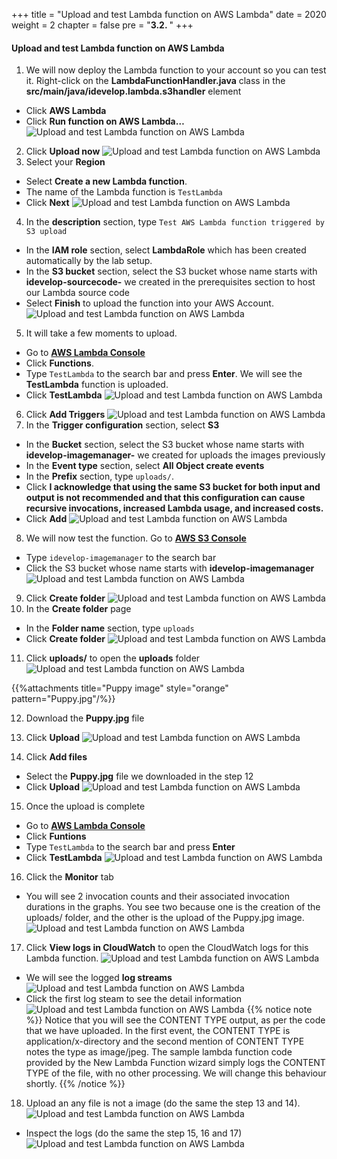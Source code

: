+++
title = "Upload and test Lambda function on AWS Lambda"
date = 2020
weight = 2
chapter = false
pre = "<b>3.2. </b>"
+++
#### Upload and test Lambda function on AWS Lambda

1. We will now deploy the Lambda function to your account so you can test it. Right-click on the **LambdaFunctionHandler.java** class in the **src/main/java/idevelop.lambda.s3handler** element
* Click **AWS Lambda**
* Click **Run function on AWS Lambda…**
![Upload and test Lambda function on AWS Lambda](/images/3-create-serverless-microservices/3.2-update-and-test/update-and-test-001.png?featherlight=false&width=90pc)
2. Click **Upload now**
![Upload and test Lambda function on AWS Lambda](/images/3-create-serverless-microservices/3.2-update-and-test/update-and-test-002.png?featherlight=false&width=90pc)
3. Select your **Region**
* Select **Create a new Lambda function**.
* The name of the Lambda function is ```TestLambda```
* Click **Next**
![Upload and test Lambda function on AWS Lambda](/images/3-create-serverless-microservices/3.2-update-and-test/update-and-test-003.png?featherlight=false&width=90pc)
4. In the **description** section, type ```Test AWS Lambda function triggered by S3 upload```
* In the **IAM role** section, select **LambdaRole** which has been created automatically by the lab setup.
* In the **S3 bucket** section, select the S3 bucket whose name starts with **idevelop-sourcecode-** we created in the prerequisites section to host our Lambda source code
* Select **Finish** to upload the function into your AWS Account. 
![Upload and test Lambda function on AWS Lambda](/images/3-create-serverless-microservices/3.2-update-and-test/update-and-test-004.png?featherlight=false&width=90pc)
5. It will take a few moments to upload. 
* Go to [**AWS Lambda Console**](https://console.aws.amazon.com/lambda) 
* Click **Functions**. 
* Type ```TestLambda``` to the search bar and press **Enter**. We will see the **TestLambda** function is uploaded.
* Click **TestLambda**
![Upload and test Lambda function on AWS Lambda](/images/3-create-serverless-microservices/3.2-update-and-test/update-and-test-005.png?featherlight=false&width=90pc)
6. Click **Add Triggers** 
![Upload and test Lambda function on AWS Lambda](/images/3-create-serverless-microservices/3.2-update-and-test/update-and-test-006.png?featherlight=false&width=90pc)
7. In the **Trigger configuration** section, select **S3**
* In the **Bucket** section, select the S3 bucket whose name starts with **idevelop-imagemanager-** we created for uploads the images previously
* In the **Event type** section, select **All Object create events**
* In the **Prefix** section, type ```uploads/```.
* Click **I acknowledge that using the same S3 bucket for both input and output is not recommended and that this configuration can cause recursive invocations, increased Lambda usage, and increased costs.**
* Click **Add**
![Upload and test Lambda function on AWS Lambda](/images/3-create-serverless-microservices/3.2-update-and-test/update-and-test-007.png?featherlight=false&width=90pc)
8. We will now test the function. Go to [**AWS S3 Console**](https://s3.console.aws.amazon.com/s3/)
* Type ```idevelop-imagemanager``` to the search bar
* Click the S3 bucket whose name starts with **idevelop-imagemanager**
![Upload and test Lambda function on AWS Lambda](/images/3-create-serverless-microservices/3.2-update-and-test/update-and-test-008.png?featherlight=false&width=90pc)
9. Click **Create folder**
![Upload and test Lambda function on AWS Lambda](/images/3-create-serverless-microservices/3.2-update-and-test/update-and-test-009.png?featherlight=false&width=90pc)
10. In the **Create folder** page
* In the **Folder name** section, type ```uploads```
* Click **Create folder**
![Upload and test Lambda function on AWS Lambda](/images/3-create-serverless-microservices/3.2-update-and-test/update-and-test-010.png?featherlight=false&width=90pc)
11. Click **uploads/** to open the **uploads** folder
![Upload and test Lambda function on AWS Lambda](/images/3-create-serverless-microservices/3.2-update-and-test/update-and-test-011.png?featherlight=false&width=90pc)

{{%attachments title="Puppy image" style="orange" pattern="Puppy.jpg"/%}}

12. Download the **Puppy.jpg** file

13. Click **Upload**
![Upload and test Lambda function on AWS Lambda](/images/3-create-serverless-microservices/3.2-update-and-test/update-and-test-012.png?featherlight=false&width=90pc)
14. Click **Add files**
* Select the **Puppy.jpg** file we downloaded in the step 12
* Click **Upload**
![Upload and test Lambda function on AWS Lambda](/images/3-create-serverless-microservices/3.2-update-and-test/update-and-test-013.png?featherlight=false&width=90pc)
15. Once the upload is complete
* Go to [**AWS Lambda Console**](https://console.aws.amazon.com/lambda)
* Click **Funtions**
* Type ```TestLambda``` to the search bar and press **Enter**
* Click **TestLambda**
![Upload and test Lambda function on AWS Lambda](/images/3-create-serverless-microservices/3.2-update-and-test/update-and-test-014.png?featherlight=false&width=90pc)
16. Click the **Monitor** tab
* You will see 2 invocation counts and their associated invocation durations in the graphs. You see two because one is the creation of the uploads/ folder, and the other is the upload of the Puppy.jpg image.
![Upload and test Lambda function on AWS Lambda](/images/3-create-serverless-microservices/3.2-update-and-test/update-and-test-015.png?featherlight=false&width=90pc)
17. Click **View logs in CloudWatch** to open the CloudWatch logs for this Lambda function. 
![Upload and test Lambda function on AWS Lambda](/images/3-create-serverless-microservices/3.2-update-and-test/update-and-test-016.png?featherlight=false&width=90pc)
* We will see the logged **log streams**
![Upload and test Lambda function on AWS Lambda](/images/3-create-serverless-microservices/3.2-update-and-test/update-and-test-017.png?featherlight=false&width=90pc)
* Click the first log steam to see the detail information
![Upload and test Lambda function on AWS Lambda](/images/3-create-serverless-microservices/3.2-update-and-test/update-and-test-018.png?featherlight=false&width=90pc)
{{% notice note %}} 
Notice that you will see the CONTENT TYPE output, as per the code that we have uploaded. In the first event, the CONTENT TYPE is application/x-directory and the second mention of CONTENT TYPE notes the type as image/jpeg. The sample lambda function code provided by the New Lambda Function wizard simply logs the CONTENT TYPE of the file, with no other processing. We will change this behaviour shortly.
{{% /notice %}}
18. Upload an any file is not a image (do the same the step 13 and 14).
![Upload and test Lambda function on AWS Lambda](/images/3-create-serverless-microservices/3.2-update-and-test/update-and-test-019.png?featherlight=false&width=90pc)
* Inspect the logs (do the same the step 15, 16 and 17)
![Upload and test Lambda function on AWS Lambda](/images/3-create-serverless-microservices/3.2-update-and-test/update-and-test-020.png?featherlight=false&width=90pc)